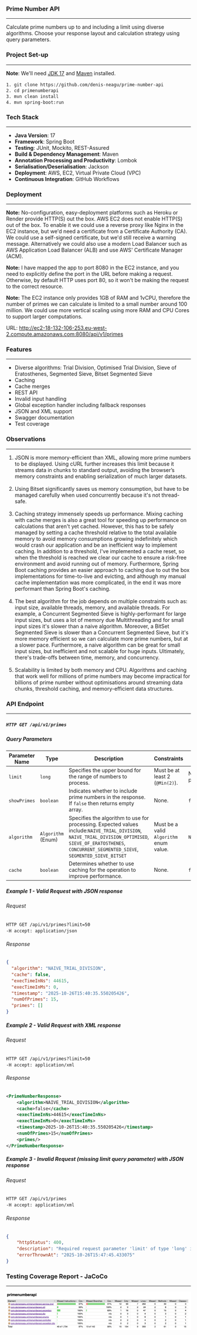 ### Prime Number API
___
Calculate prime numbers up to and including a limit using diverse algorithms. 
Choose your response layout and calculation strategy using query parameters.
### Project Set-up
___
**Note**: We'll need [JDK 17](https://www.oracle.com/java/technologies/javase/jdk17-0-13-later-archive-downloads.html)
and [Maven](https://maven.apache.org/download.cgi) installed.
```text
1. git clone https://github.com/denis-neagu/prime-number-api
2. cd primenumberapi
3. mvn clean install
4. mvn spring-boot:run
```
### Tech Stack
___
- **Java Version**: 17
- **Framework**: Spring Boot
- **Testing**: JUnit, Mockito, REST-Assured
- **Build & Dependency Management**: Maven
- **Annotation Processing and Productivity**: Lombok
- **Serialisation/Deserialisation**: Jackson
- **Deployment**: AWS, EC2, Virtual Private Cloud (VPC)
- **Continuous Integration**: GitHub Workflows 
### Deployment
___
**Note:** No-configuration, easy-deployment platforms such as Heroku or Render provide HTTP(S) out the box. AWS EC2 does not enable HTTP(S) out of the box. 
To enable it we could use a reverse proxy like Nginx in the EC2 instance, but we'd need a certificate from a Certificate Authority (CA).
We could use a self-signed certificate, but we'd still receive a warning message. 
Alternatively we could also use a modern Load Balancer such as AWS Application Load Balancer (ALB) and use AWS' Certificate Manager (ACM).<br>

**Note:** I have mapped the app to port 8080 in the EC2 instance, and you need to explicitly define the port in the URL before making a request. 
Otherwise, by default HTTP uses port 80, so it won't be making the request to the correct resource.

**Note:** The EC2 instance only provides 1GB of RAM and 1vCPU, therefore the number of primes we can calculate is limited to a small number around 100 million. 
We could use more vertical scaling using more RAM and CPU Cores to support larger computations.

URL: http://ec2-18-132-106-253.eu-west-2.compute.amazonaws.com:8080/api/v1/primes
### Features
___
- Diverse algorithms: Trial Division, Optimised Trial Division, Sieve of Eratosthenes, Segmented Sieve, Bitset Segmented Sieve
- Caching
- Cache merges
- REST API
- Invalid input handling
- Global exception handler including fallback responses
- JSON and XML support
- Swagger documentation
- Test coverage 

### Observations
___
1. JSON is more memory-efficient than XML, allowing more prime numbers to be displayed.
   Using cURL further increases this limit because it streams data in chunks to standard output, avoiding the browser’s
   memory constraints and enabling serialization of much larger datasets.  
   <br>
2. Using Bitset significantly saves us memory consumption, but have to be managed carefully when used
   concurrently because it's not thread-safe.  
   <br>
3. Caching strategy immensely speeds up performance. Mixing caching with cache merges is also a
   great tool for speeding up performance on calculations that aren't yet cached. However, this has to be safely managed
   by setting a cache threshold relative to the total available memory to avoid memory consumptions growing indefinitely which would
   crash our application and be an inefficient way to implement caching. In addition to a threshold, I've implemented a cache reset, so when the threshold is reached we clear our cache to ensure
   a risk-free environment and avoid running out of memory. Furthermore, Spring Boot caching provides an easier approach to caching due to out the box implementations for time-to-live and evicting,
   and although my manual cache implementation was more complicated, in the end it was more performant than Spring Boot's caching.  
   <br>
4. The best algorithm for the job depends on multiple constraints such as: input size, available threads, memory, and available threads.
   For example, a Concurrent Segmented Sieve is highly-performant for large input sizes, but uses a lot of memory due Multithreading
   and for small input sizes it's slower than a naive algorithm. Moreover, a BitSet Segmented Sieve is slower than a Concurrent Segmented Sieve,
   but it's more memory efficient so we can calculate more prime numbers, but at a slower pace. Furthermore, a naive algorithm can be
   great for small input sizes, but inefficient and not scalable for huge inputs. Ultimately, there's trade-offs between time, memory, and concurrency.  
   <br>
5. Scalability is limited by both memory and CPU. Algorithms and caching that work well for millions of prime numbers may become impractical
   for billions of prime number without optimisations around streaming data chunks, threshold caching, and memory-efficient data structures.

### API Endpoint
___
##### `HTTP GET /api/v1/primes`
##### Query Parameters
| Parameter Name | Type               | Description                                                                                                                                                                                                      | Constraints                             | Default Value              |
|----------------|--------------------|------------------------------------------------------------------------------------------------------------------------------------------------------------------------------------------------------------------|-----------------------------------------|----------------------------|
| `limit`        | `long`             | Specifies the upper bound for the range of numbers to process.                                                                                                                                                   | Must be at least 2 (`@Min(2)`).         | None (required parameter). |
| `showPrimes`   | `boolean`          | Indicates whether to include prime numbers in the response. If `false` then returns empty array.                                                                                                                 | None.                                   | `false`                    |
| `algorithm`    | `Algorithm` (Enum) | Specifies the algorithm to use for processing. Expected values include:`NAIVE_TRIAL_DIVISION`, `NAIVE_TRIAL_DIVISION_OPTIMISED`, `SIEVE_OF_ERATOSTHENES`, `CONCURRENT_SEGMENTED_SIEVE`, `SEGMENTED_SIEVE_BITSET` | Must be a valid `Algorithm` enum value. | `NAIVE_TRIAL_DIVISION`     |
| `cache`        | `boolean`          | Determines whether to use caching for the operation to improve performance.                                                                                                                                      | None.                                   | `false`                    |
##### Example 1 - Valid Request with JSON response
###### Request
`HTTP GET /api/v1/primes?limit=50`<br>
`-H accept: application/json` 

###### Response
```json
{
  "algorithm": "NAIVE_TRIAL_DIVISION",
  "cache": false,
  "execTimeInNs": 44615,
  "execTimeInMs": 0,
  "timestamp": "2025-10-26T15:40:35.550205426",
  "numOfPrimes": 15,
  "primes": []
}
```
##### Example 2 - Valid Request with XML response
###### Request
`HTTP GET /api/v1/primes?limit=50`<br>
`-H accept: application/xml` 
###### Response 
```xml
<PrimeNumberResponse>
    <algorithm>NAIVE_TRIAL_DIVISION</algorithm>
    <cache>false</cache>
    <execTimeInNs>44615</execTimeInNs>
    <execTimeInMs>0</execTimeInMs>
    <timestamp>2025-10-26T15:40:35.550205426</timestamp>
    <numOfPrimes>15</numOfPrimes>
    <primes/>
</PrimeNumberResponse>
```
##### Example 3 - Invalid Request (missing limit query parameter) with JSON response
###### Request
`HTTP GET /api/v1/primes`<br>
`-H accept: application/xml`
###### Response 
```json
{
    "httpStatus": 400,
    "description": "Required request parameter 'limit' of type 'long' is missing",
    "errorThrownAt": "2025-10-26T15:47:45.433075"
}
```
### Testing Coverage Report - JaCoCo
___
![img.png](testing-coverage-report.png)